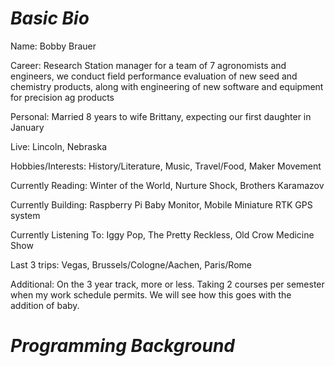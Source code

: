 # *Basic Bio*

Name:  Bobby Brauer

Career:  Research Station manager for a team of 7 agronomists and engineers, we conduct field performance evaluation of new seed and chemistry products, along with engineering of new software and equipment for precision ag products

Personal:  Married 8 years to wife Brittany, expecting our first daughter in January

Live:  Lincoln, Nebraska

Hobbies/Interests:  History/Literature, Music, Travel/Food, Maker Movement

Currently Reading:  Winter of the World, Nurture Shock, Brothers Karamazov

Currently Building:  Raspberry Pi Baby Monitor, Mobile Miniature RTK GPS system

Currently Listening To:  Iggy Pop, The Pretty Reckless, Old Crow Medicine Show 

Last 3 trips:  Vegas, Brussels/Cologne/Aachen, Paris/Rome

Additional:  On the 3 year track, more or less.  Taking 2 courses per semester when my work schedule permits.  We will see how this goes with the addition of baby.

# *Programming Background*